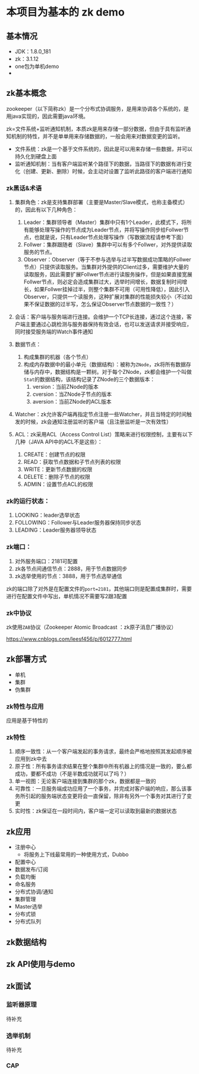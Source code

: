 # 本项目为基本的 zk demo

## 基本情况

* JDK：1.8.0_181
* zk：3.1.12
* one包为单机demo
* 

## zk基本概念

zookeeper（以下简称zk）是一个分布式协调服务，是用来协调各个系统的，是用java实现的，因此需要java环境。

zk=文件系统+监听通知机制，本质zk是用来存储一部分数据，但由于具有监听通知机制的特性，并不是单单用来存储数据的，一般会用来对数据变更的监听。



* 文件系统：zk是一个基于文件系统的，因此是可以用来存储一些数据，并可以持久化到硬盘上面
* 监听通知机制：当有客户端监听某个路径下的数据，当路径下的数据有进行变化（创建、更新、删除）时候，会主动对设置了监听此路径的客户端进行通知

### zk黑话&术语

1. 集群角色：zk是支持集群部署（主要是Master/Slave模式，也称主备模式）的，因此有以下几种角色：

   1. Leader：集群领导者（Master）集群中只有1个Leader，此模式下，将所有能够处理写操作的节点成为Leader节点，并将写操作同步给Follwer节点，也就是说，只有Leader节点处理写操作（写数据流程请参考下面）
   2. Follwer：集群跟随者（Slave）集群中可以有多个Follwer，对外提供读取服务的节点。
   3. Observer：Observer（等于不参与选举与过半写数据成功策略的Follwer节点）只提供读取服务。当集群对外提供的Client过多，需要维护大量的读取服务，因此需要扩展Follwer节点进行读服务操作，但是如果直接宽展Follwer节点，则必定会造成集群过大，选举时间增长，数据复制时间增长，如果Follwer挂掉过半，则整个集群不可用（可用性降低），因此引入Observer，只提供一个读服务，这种扩展对集群的性能损失较小（不过如果不保证数据的过半写，怎么保证Observer节点数据的一致性？）

2. 会话：客户端与服务端进行连接。会维护一个TCP长连接，通过这个连接，客户端主要通过心跳检测与服务器保持有效会话，也可以发送请求并接受响应，同时接受服务端的Watch事件通知

3. 数据节点：

   1. 构成集群的机器（各个节点）
   2. 构成内存数据中的最小单元（数据结构）：被称为`ZNode`，zk将所有数据存储与内存中，数据结构是一颗树。对于每个ZNode，zk都会维护一个叫做`Stat`的数据结构，该结构记录了ZNode的三个数据版本：
      1. version：当前ZNode的版本
      2. cversion：当ZNode子节点的版本
      3. aversion：当前ZNode的ACL版本

   

4. Watcher：zk允许客户端再指定节点注册一些Watcher，并且当特定的时间触发的时候，zk会通知注册监听的客户端（且注册监听是一次有效性）

5. ACL：zk采用ACL（Access Control List）策略来进行权限控制，主要有以下几种（JAVA API中的ACL不是这些）：

   1. CREATE：创建节点的权限
   2. READ：获取节点数据和子节点列表的权限
   3. WRITE：更新节点数据的权限
   4. DELETE：删除子节点的权限
   5. ADMIN：设置节点ACL的权限



### zk的运行状态：

1. LOOKING：leader选举状态
2. FOLLOWING：Follower与Leader服务器保持同步状态
3. LEADING：Leader服务器领导状态

### zk端口：

1. 对外服务端口：2181可配置
2. zk各节点间通信节点：2888，用于节点数据同步
3. zk选举使用的节点：3888，用于节点选举通信

zk的端口除了对外是在配置文件的`port=2181`，其他端口则是配置成集群时，需要进行在配置文件中写出，单机情况不需要写2跟3配置

### zk中协议

zk使用`ZAB`协议（Zookeeper Atomic Broadcast ：zk原子消息广播协议）

https://www.cnblogs.com/leesf456/p/6012777.html



## zk部署方式

* 单机
* 集群
* 伪集群

### zk特性与应用

应用是基于特性的

### zk特性

1. 顺序一致性：从一个客户端发起的事务请求，最终会严格地按照其发起顺序被应用到zk中去
2. 原子性：所有事务请求结果在整个集群中所有机器上的情况是一致的，要么都成功，要都不成功（不是半数成功就可以了吗？）
3. 单一视图：无论客户端连接到集群的那个zk，数据都是一致的
4. 可靠性：一旦服务端成功应用了一个事务，并完成对客户端的响应，那么该事务所引起的服务端状态变更将会一直保留，除非有另外一个事务对其进行了变更
5. 实时性：zk保证在一段时间内，客户端一定可以读取到最新的数据状态

## zk应用

* 注册中心
  * 将服务上下线最常用的一种使用方式，Dubbo
* 配置中心
* 数据发布/订阅
* 负载均衡
* 命名服务
* 分布式协调/通知
* 集群管理
* Master选举
* 分布式锁
* 分布式队列

## zk数据结构

## zk API使用与demo



## zk面试

### 监听器原理

待补充

### 选举机制

待补充

### CAP



